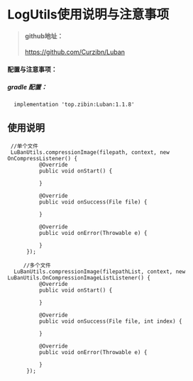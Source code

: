 # LogUtils使用说明与注意事项
> #### github地址：
>https://github.com/Curzibn/Luban



#### 配置与注意事项：
##### gradle 配置：
  ```
    implementation 'top.zibin:Luban:1.1.8'
  ```

## 使用说明  
  ``` 
   //单个文件
   LuBanUtils.compressionImage(filepath, context, new OnCompressListener() {
            @Override
            public void onStart() {
                
            }

            @Override
            public void onSuccess(File file) {

            }

            @Override
            public void onError(Throwable e) {

            }
        });
        
       //多个文件 
    LuBanUtils.compressionImage(filepathList, context, new LuBanUtils.OnCompressionImageListListener() {
            @Override
            public void onStart() {
                
            }

            @Override
            public void onSuccess(File file, int index) {

            }

            @Override
            public void onError(Throwable e) {

            }
        });
  ``` 

  
